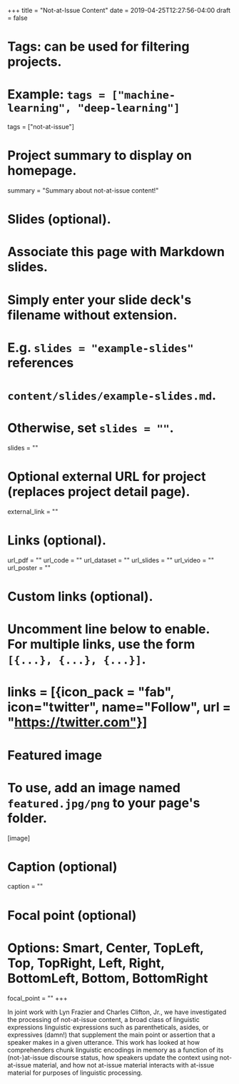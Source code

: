 +++
title = "Not-at-Issue Content"
date = 2019-04-25T12:27:56-04:00
draft = false

# Tags: can be used for filtering projects.
# Example: `tags = ["machine-learning", "deep-learning"]`
tags = ["not-at-issue"]

# Project summary to display on homepage.
summary = "Summary about not-at-issue content!"

# Slides (optional).
#   Associate this page with Markdown slides.
#   Simply enter your slide deck's filename without extension.
#   E.g. `slides = "example-slides"` references 
#   `content/slides/example-slides.md`.
#   Otherwise, set `slides = ""`.
slides = ""

# Optional external URL for project (replaces project detail page).
external_link = ""

# Links (optional).
url_pdf = ""
url_code = ""
url_dataset = ""
url_slides = ""
url_video = ""
url_poster = ""

# Custom links (optional).
#   Uncomment line below to enable. For multiple links, use the form `[{...}, {...}, {...}]`.
# links = [{icon_pack = "fab", icon="twitter", name="Follow", url = "https://twitter.com"}]

# Featured image
# To use, add an image named `featured.jpg/png` to your page's folder. 
[image]
  # Caption (optional)
  caption = ""

  # Focal point (optional)
  # Options: Smart, Center, TopLeft, Top, TopRight, Left, Right, BottomLeft, Bottom, BottomRight
  focal_point = ""
+++

In joint work with Lyn Frazier and Charles Clifton, Jr., we have investigated the processing of not-at-issue content, a broad class of linguistic expressions  linguistic expressions such as parentheticals, asides, or expressives (damn!) that supplement the main point or assertion that a speaker makes in a given utterance. This work has looked at how comprehenders chunk linguistic encodings in memory as a function of its (not-)at-issue discourse status, how speakers update the context using not-at-issue material, and how not at-issue material interacts with at-issue material for purposes of linguistic processing.